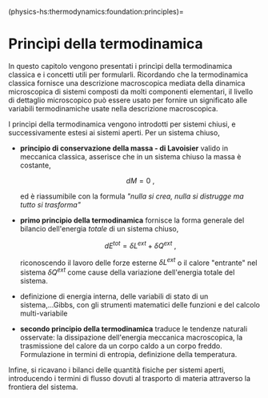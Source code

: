 (physics-hs:thermodynamics:foundation:principles)=
# Princìpi della termodinamica

In questo capitolo vengono presentati i princìpi della termodinamica classica e i concetti utili per formularli. Ricordando che la termodinamica classica fornisce una descrizione macroscopica mediata della dinamica microscopica di sistemi composti da molti componenti elementari, il livello di dettaglio microscopico può essere usato per fornire un significato alle variabili termodinamiche usate nella descrizione macroscopica.

I princìpi della termodinamica vengono introdotti per sistemi chiusi, e successivamente estesi ai sistemi aperti. Per un sistema chiuso,
- **principio di conservazione della massa - di Lavoisier** valido in meccanica classica, asserisce che in un sistema chiuso la massa è costante,

  $$d M = 0 \ ,$$

  ed è riassumibile con la formula *"nulla si crea, nulla si distrugge ma tutto si trasforma"*

- **primo principio della termodinamica** fornisce la forma generale del bilancio dell'energia *totale* di un sistema chiuso,

  $$d E^{tot} = \delta L^{ext} + \delta Q^{ext} \ ,$$

  riconoscendo il lavoro delle forze esterne $\delta L^{ext}$ o il calore "entrante" nel sistema $\delta Q^{ext}$ come cause della variazione dell'energia totale del sistema.

- definizione di energia interna, delle variabili di stato di un sistema,...Gibbs, con gli strumenti matematici delle funzioni e del calcolo multi-variabile

- **secondo principio della termodinamica** traduce le tendenze naturali osservate: la dissipazione dell'energia meccanica macroscopica, la trasmissione del calore da un corpo caldo a un corpo freddo. Formulazione in termini di entropia, definizione della temperatura.

Infine, si ricavano i bilanci delle quantità fisiche per sistemi aperti, introducendo i termini di flusso dovuti al trasporto di materia attraverso la frontiera del sistema.

<!--
<span style="color:red">Sistemare come presentazione! I contenuti vengono divisi nelle sezioni successive.</span>

In questa sezione vengono presentati i princìpi fondamentali della termodinamica classica. **todo**

**Principio di conservazione della massa.**
Nell'ambito della fisica classica, la massa di un sistema chiuso è costante.

**Primo principio della termodinamica - bilancio dell'energia totale.**
Il primo principio della termodinamica rappresenta il bilancio di energia totale per un sistema chiuso (**todo** *riferimenti a sistemi aperti e chiusi*),

  $$d E^{tot} = \delta L^{ext} + \delta Q^{ext} \ . $$
  
  Usando il teorema dell'energia cinetica (**todo** riferimento alla meccanica), $dK = \delta L^{ext} + \delta L^{int}$, e la definizione di energia interna come differenza tra energia totale ed energia cinetica macroscopica, $E := E^{tot} - K$,
  
  $$d E = - \delta L^{int} + \delta Q^{ext} \ .$$

**Regola delle fasi di Gibbs.**
L'energia interna può essere scritta come funzione di stato, $E(S, X_k)$, **todo** con variabili indipendenti ...

$$\begin{aligned}
dE & = \left(\dfrac{\partial E}{\partial S}\right)_{\mathbf{X}} d S 
     + \left(\dfrac{\partial E}{\partial X_k}\right)_{S} d X_k  = \\
   & = T \, d S + \sum_k F_k \, d X_k
\end{aligned}$$

La variazione di energia interna rispetto alla variabile $S$ corrisponde alla temperatura,

$$T = \left(\dfrac{\partial E}{\partial S}\right)_{\mathbf{X}} \ge 0 \ .$$


**Secondo principio della termodinamica - irreversibilità.**

- Secondo principio per sistemi semplici **todo** *temperatura uniforme*

  $$\begin{aligned}
    dE & = \delta Q^{ext} - \delta L^{int} = \\
       & = \underbrace{\delta Q^{ext} + \delta^+ D}_{\delta U} - \delta L^{int, rev} = \\
  \end{aligned}$$
  
  $$\begin{cases}
  -\delta L^{int,rev} & = \displaystyle\sum_k F_k \, d X_k \\
  \delta U            & = T \, dS
  \end{cases}$$
-->
